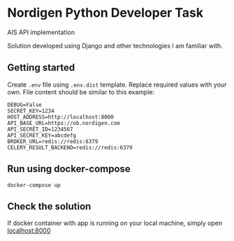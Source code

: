 # Nordigen Python Developer Task

AIS API implementation

Solution developed using Django and other technologies I am familiar with.

## Getting started

Create `.env` file using `.env.dist` template. Replace required values with your own. File content should be similar to this example:

```
DEBUG=False
SECRET_KEY=1234
HOST_ADDRESS=http://localhost:8000
API_BASE_URL=https://ob.nordigen.com
API_SECRET_ID=1234567
API_SECRET_KEY=abcdefg
BROKER_URL=redis://redis:6379
CELERY_RESULT_BACKEND=redis://redis:6379
```

## Run using docker-compose


```
docker-compose up
```

## Check the solution

If docker container with app is running on your local machine, simply open [localhost:8000](http://localhost:8000)
